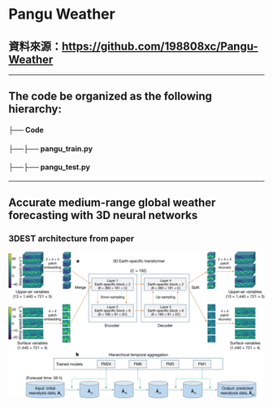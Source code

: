 # Pangu Weather
## 資料來源：https://github.com/198808xc/Pangu-Weather

-----------------------------------------------------------
## The code be organized as the following hierarchy:
#### ├── Code
#### ├──├── pangu_train.py
#### ├──├── pangu_test.py

-----------------------------------------------------------
## Accurate medium-range global weather forecasting with 3D neural networks
### 3DEST architecture from paper

![image](https://github.com/chenpiinxuan/Pangu_Weather/blob/main/Pangu.jpg)

